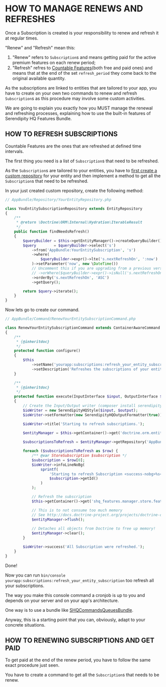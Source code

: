 HOW TO MANAGE RENEWS AND REFRESHES
==================================

Once a Subscription is created is your responsibility to renew and refresh it at regular times.

"Renew" and "Refresh" mean this:

1. "Renew" refers to `Subscription`s and means getting paid for the active premium features on each renew period;
2. "Refresh" refres to [Countable Features](Features/Specification-Countable.md)(both free and paid ones) and means that at the end of the set `refresh_period` they come back to the original available quantity.

As the subscriptions are linked to entities that are tailored to your app, you have to create on your own two commands to renew and refresh `Subscription`s as this procedure may involve some custom activities.

We are going to explain you exactly how you MUST manage the renewal and refreshing processes, explaining how to use the built-in features of Serendipity HQ Features Bundle.

HOW TO REFRESH SUBSCRIPTIONS
----------------------------

Countable Features are the ones that are refreshed at defined time intervals.

The first thing you need is a list of `Subscription`s that need to be refreshed.

As the `Subscription`s are tailored to your entities, you have to [first create a custom repository](https://symfony.com/doc/current/doctrine/repository.html) for your entity and
then implement a method to get all the `Subscription`s that need to be refreshed. 

In your just created custom repository, create the following method:

```php
// AppBundle/Repository/YourEntityRepository.php

class YouEntitySubscriptionRepository extends EntityRepository
{
    /**
     * @return \Doctrine\ORM\Internal\Hydration\IterableResult
     */
    public function findNeedsRefresh()
    {
        $queryBuilder = $this->getEntityManager()->createQueryBuilder();
        $query        = $queryBuilder->select('s')
            ->from('AppBundle:YourEntitySubscription', 's')
            ->where(
                $queryBuilder->expr()->lte('s.nextRefreshOn', ':now')
            )->setParameter('now', new \DateTime())
            // Uncomment this if you are upgrading from a previous version of FeatureBundle
            // ->orWhere($queryBuilder->expr()->isNull('s.nextRefreshOn'))
            ->orderBy('s.nextRefreshOn', 'ASC')
            ->getQuery();

        return $query->iterate();
    }
}
```

Now lets go to create our command.

```php
// AppBundle/Command/RenewYourEntitySubscriptionCommand.php

class RenewYourEntitySubscriptionCommand extends ContainerAwareCommand
{
    /**
     * {@inheritdoc}
     */
    protected function configure()
    {
        $this
            ->setName('yourapp:subscriptions:refresh_your_entity_subscription')
            ->setDescription('Refreshes the subscriptions of your entity.');
    }

    /**
     * {@inheritdoc}
     */
    protected function execute(InputInterface $input, OutputInterface $output)
    {
        // Create the Input/Output writer (composer install serendipity_hq/console-styles-bundle)
        $ioWriter = new SerendipityHQStyle($input, $output);
        $ioWriter->setFormatter(new SerendipityHQOutputFormatter(true));

        $ioWriter->title('Starting to refresh subscriptions.');
        
        $entityManager = $this->getContainer()->get('doctrine.orm.entity_manager');

        $subscriptionsToRefresh = $entityManager->getRepository('AppBundle:YourEntity')->findNeedRefresh();

        foreach ($subscriptionsToRefresh as $row) {
            /** @var StoreSubscription $subscription */
            $subscription = $row[0];
            $ioWriter->infoLineNoBg(
                sprintf(
                    'Starting to refresh Subscription <success-nobg>%s</success-nobg>.',
                    $subscription->getId()
                )
            );

            // Refresh the subscription
            $this->getContainer()->get('shq_features.manager.store.features')->setSubscription($subscription)->refreshSubscription();

            // This is to not consume too much memory
            // See http://docs.doctrine-project.org/projects/doctrine-orm/en/latest/reference/batch-processing.html#iterating-results
            $entityManager->flush();
            
            // Detaches all objects from Doctrine to free up memory!
            $entityManager->clear();
        }

        $ioWriter->success('All Subscription were refreshed.');
    }
}

```

Done!

Now you can run `bin/console yourapp:subscriptions:refresh_your_entity_subscription` too refresh all your subscriptions.

The way you make this console command a cronjob is up to you and depends on your server and on your app's architecture.

One way is to use a bundle like [SHQCommandsQueuesBundle](https://github.com/Aerendir/bundle-commands-queues).

Anyway, this is a starting point that you can, obviously, adapt to your concrete situations.

HOW TO RENEWING SUBSCRIPTIONS AND GET PAID 
------------------------------------------

To get paid at the end of the renew period, you have to follow the same exact procedure just seen.

You have to create a command to get all the `Subscription`s that needs to be renew.
